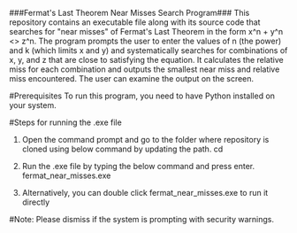 ###Fermat's Last Theorem Near Misses Search Program###
This repository contains an executable file along with its source code that searches for "near misses" of Fermat's Last Theorem in the form 
x^n + y^n <> z^n. The program prompts the user to enter the values of n (the power) and k (which limits x and y) and systematically searches for combinations of x, y, and z that are close to satisfying the equation. It calculates the relative miss for each combination and outputs the smallest near miss and relative miss encountered. The user can examine the output on the screen.

#Prerequisites
To run this program, you need to have Python installed on your system.

#Steps for running the .exe file
1. Open the command prompt and go to the folder where repository is cloned using below command by updating the path.
cd <absolute path till folder fermat_near_misses>

2. Run the .exe file by typing the below command and press enter.
fermat_near_misses.exe

3. Alternatively, you can double click fermat_near_misses.exe to run it directly

#Note: Please dismiss if the system is prompting with security warnings.